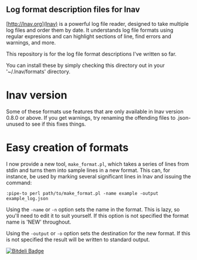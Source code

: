 ## Log format description files for lnav

[http://lnav.org](lnav) is a powerful log file reader, designed to take
multiple log files and order them by date.  It understands log file formats
using regular expresions and can highlight sections of line, find errors
and warnings, and more.

This repository is for the log file format descriptions I've written so far.

You can install these by simply checking this directory out in your
'~/.lnav/formats' directory.

# lnav version

Some of these formats use features that are only available in lnav version
0.8.0 or above.  If you get warnings, try renaming the offending files to
.json-unused to see if this fixes things.

# Easy creation of formats

I now provide a new tool, `make_format.pl`, which takes a series of lines from
stdin and turns them into sample lines in a new format.  This can, for
instance, be used by marking several significant lines in lnav and issuing the
command:

`:pipe-to perl path/to/make_format.pl -name example -output example_log.json`

Using the `-name` or `-n` option sets the name in the format.  This is lazy,
so you'll need to edit it to suit yourself.  If this option is not specified
the format name is 'NEW' throughout.

Using the `-output` or `-o` option sets the destination for the new format.
If this is not specified the result will be written to standard output.


[![Bitdeli Badge](https://d2weczhvl823v0.cloudfront.net/estarter/lnav-formats/trend.png)](https://bitdeli.com/free "Bitdeli Badge")

